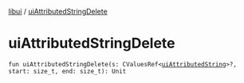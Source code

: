 [libui](index.md) / [uiAttributedStringDelete](./ui-attributed-string-delete.md)

# uiAttributedStringDelete

`fun uiAttributedStringDelete(s: CValuesRef<`[`uiAttributedString`](ui-attributed-string.md)`>?, start: size_t, end: size_t): Unit`